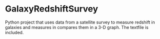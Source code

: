 # GalaxyRedshiftSurvey
Python project that uses data from a satellite survey to measure redshift in galaxies and measures in compares them in a 3-D graph. The textfile is included.
